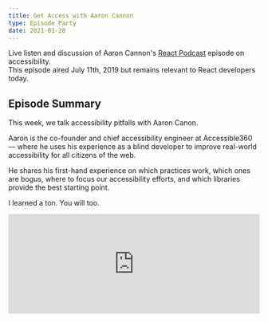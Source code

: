 ```yaml
---
title: Get Access with Aaron Cannon
type: Episode Party
date: 2021-01-28
---
```


Live listen and discussion of Aaron Cannon's [React Podcast](https://reactpodcast.com) episode on accessibility.  
This episode aired July 11th, 2019 but remains relevant to React developers today.

## Episode Summary

This week, we talk accessibility pitfalls with Aaron Canon.

Aaron is the co-founder and chief accessibility engineer at Accessible360 — where he uses his experience as a blind developer to improve real-world accessibility for all citizens of the web.

He shares his first-hand experience on which practices work, which ones are bogus, where to focus our accessibility efforts, and which libraries provide the best starting point.

I learned a ton. You will too.

<iframe height="200px" width="100%" frameborder="no" scrolling="no" seamless src="https://player.simplecast.com/3366f2b7-1e86-441b-b03e-1abc874cca11?dark=false"></iframe>
